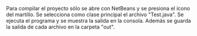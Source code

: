 Para compilar el proyecto sólo se abre con NetBeans y se presiona el ícono del martillo.
Se selecciona como clase principal el archivo "Test.java".
Se ejecuta el programa y se muestra la salida en la consola.
Además se guarda la salida de cada archivo en la carpeta "out".
